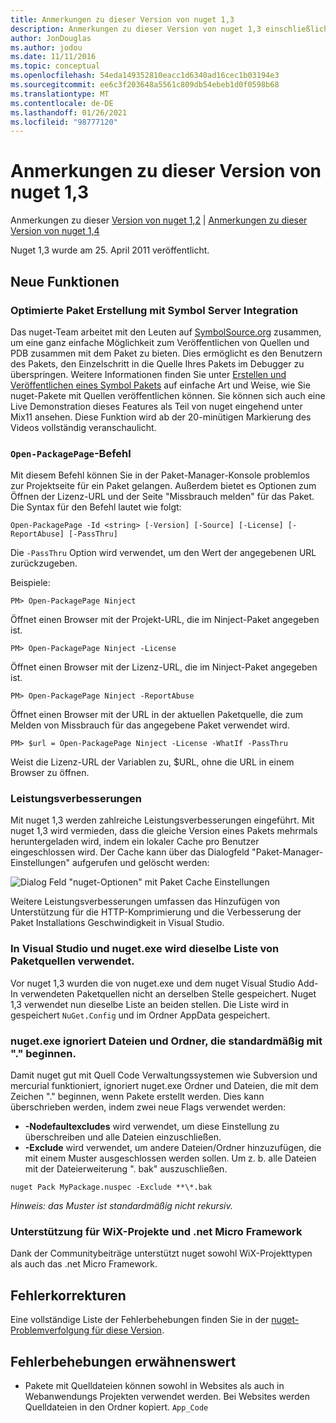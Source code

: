 ```yaml
---
title: Anmerkungen zu dieser Version von nuget 1,3
description: Anmerkungen zu dieser Version von nuget 1,3 einschließlich bekannter Probleme, Fehlerbehebungen, hinzugefügter Features und dcrs.
author: JonDouglas
ms.author: jodou
ms.date: 11/11/2016
ms.topic: conceptual
ms.openlocfilehash: 54eda149352810eacc1d6340ad16cec1b03194e3
ms.sourcegitcommit: ee6c3f203648a5561c809db54ebeb1d0f0598b68
ms.translationtype: MT
ms.contentlocale: de-DE
ms.lasthandoff: 01/26/2021
ms.locfileid: "98777120"
---
```

# <a name="nuget-13-release-notes"></a>Anmerkungen zu dieser Version von nuget 1,3

Anmerkungen zu dieser [Version von nuget 1,2](../release-notes/nuget-1.2.md)  |  [Anmerkungen zu dieser Version von nuget 1,4](../release-notes/nuget-1.4.md)

Nuget 1,3 wurde am 25. April 2011 veröffentlicht.

## <a name="new-features"></a>Neue Funktionen

### <a name="streamlined-package-creation-with-symbol-server-integration"></a>Optimierte Paket Erstellung mit Symbol Server Integration

Das nuget-Team arbeitet mit den Leuten auf [SymbolSource.org](http://www.symbolsource.org/) zusammen, um eine ganz einfache Möglichkeit zum Veröffentlichen von Quellen und PDB zusammen mit dem Paket zu bieten. Dies ermöglicht es den Benutzern des Pakets, den Einzelschritt in die Quelle Ihres Pakets im Debugger zu überspringen. Weitere Informationen finden Sie unter [Erstellen und Veröffentlichen eines Symbol Pakets](../create-packages/symbol-packages.md) auf einfache Art und Weise, wie Sie nuget-Pakete mit Quellen veröffentlichen können. Sie können sich auch eine Live Demonstration dieses Features als Teil von nuget eingehend unter Mix11 ansehen. Diese Funktion wird ab der 20-minütigen Markierung des Videos vollständig veranschaulicht.

### <a name="open-packagepage-command"></a>`Open-PackagePage`-Befehl

Mit diesem Befehl können Sie in der Paket-Manager-Konsole problemlos zur Projektseite für ein Paket gelangen. Außerdem bietet es Optionen zum Öffnen der Lizenz-URL und der Seite "Missbrauch melden" für das Paket.
Die Syntax für den Befehl lautet wie folgt:

```
Open-PackagePage -Id <string> [-Version] [-Source] [-License] [-ReportAbuse] [-PassThru]
```

Die `-PassThru` Option wird verwendet, um den Wert der angegebenen URL zurückzugeben.

Beispiele:

```
PM> Open-PackagePage Ninject
```

Öffnet einen Browser mit der Projekt-URL, die im Ninject-Paket angegeben ist.

```
PM> Open-PackagePage Ninject -License
```

Öffnet einen Browser mit der Lizenz-URL, die im Ninject-Paket angegeben ist.

```
PM> Open-PackagePage Ninject -ReportAbuse
```

Öffnet einen Browser mit der URL in der aktuellen Paketquelle, die zum Melden von Missbrauch für das angegebene Paket verwendet wird.

```
PM> $url = Open-PackagePage Ninject -License -WhatIf -PassThru
```

Weist die Lizenz-URL der Variablen zu, $URL, ohne die URL in einem Browser zu öffnen.

### <a name="performance-improvements"></a>Leistungsverbesserungen

Mit nuget 1,3 werden zahlreiche Leistungsverbesserungen eingeführt. Mit nuget 1,3 wird vermieden, dass die gleiche Version eines Pakets mehrmals heruntergeladen wird, indem ein lokaler Cache pro Benutzer eingeschlossen wird. Der Cache kann über das Dialogfeld "Paket-Manager-Einstellungen" aufgerufen und gelöscht werden:

![Dialog Feld "nuget-Optionen" mit Paket Cache Einstellungen](./media/nuget-options.png)

Weitere Leistungsverbesserungen umfassen das Hinzufügen von Unterstützung für die HTTP-Komprimierung und die Verbesserung der Paket Installations Geschwindigkeit in Visual Studio.

### <a name="visual-studio-and-nugetexe-uses-the-same-list-of-package-sources"></a>In Visual Studio und nuget.exe wird dieselbe Liste von Paketquellen verwendet.

Vor nuget 1,3 wurden die von nuget.exe und dem nuget Visual Studio Add-In verwendeten Paketquellen nicht an derselben Stelle gespeichert. Nuget 1,3 verwendet nun dieselbe Liste an beiden stellen. Die Liste wird in gespeichert `NuGet.Config` und im Ordner AppData gespeichert.

### <a name="nugetexe-ignores-files-and-folders-that-start-with--by-default"></a>nuget.exe ignoriert Dateien und Ordner, die standardmäßig mit "." beginnen.

Damit nuget gut mit Quell Code Verwaltungssystemen wie Subversion und mercurial funktioniert, ignoriert nuget.exe Ordner und Dateien, die mit dem Zeichen "." beginnen, wenn Pakete erstellt werden. Dies kann überschrieben werden, indem zwei neue Flags verwendet werden:

* __-Nodefaultexcludes__ wird verwendet, um diese Einstellung zu überschreiben und alle Dateien einzuschließen.
* __-Exclude__ wird verwendet, um andere Dateien/Ordner hinzuzufügen, die mit einem Muster ausgeschlossen werden sollen. Um z. b. alle Dateien mit der Dateierweiterung ". bak" auszuschließen.

```cli
nuget Pack MyPackage.nuspec -Exclude **\*.bak
```  

_Hinweis: das Muster ist standardmäßig nicht rekursiv._

### <a name="support-for-wix-projects-and-the-net-micro-framework"></a>Unterstützung für WiX-Projekte und .net Micro Framework

Dank der Communitybeiträge unterstützt nuget sowohl WiX-Projekttypen als auch das .net Micro Framework.

## <a name="bug-fixes"></a>Fehlerkorrekturen

Eine vollständige Liste der Fehlerbehebungen finden Sie in der [nuget-Problemverfolgung für diese Version](http://nuget.codeplex.com/workitem/list/advanced?keyword=&status=All&type=All&priority=All&release=NuGet%201.3&assignedTo=All&component=All&sortField=LastUpdatedDate&sortDirection=Descending&page=0).

## <a name="bug-fixes-worth-noting"></a>Fehlerbehebungen erwähnenswert

* Pakete mit Quelldateien können sowohl in Websites als auch in Webanwendungs Projekten verwendet werden.
Bei Websites werden Quelldateien in den Ordner kopiert. `App_Code`
